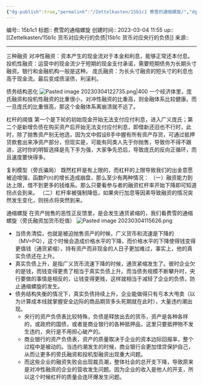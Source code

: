 ```yaml
---
{"dg-publish":true,"permalink":"/Zettelkasten/15b1c1 费雪的通缩螺旋/","dgPassFrontmatter":true}
---
```


编号:: 15b1c1
标题:: 费雪的通缩螺旋
创建时间:: 2023-03-04 11:55
up:: [[Zettelkasten/15b1c 货币对应央行的负债\|15b1c 货币对应央行的负债]]
来源:: 

---
三种融资
对冲性融资：资本产生的现金流对于本金和利息，能够正常还本付息。
投机性融资：运营中的现金流少于短期的现金支付承诺，需要短期债务为长期头寸融资。银行和金融机构一般是这种。
庞氏融资：为长头寸融资的短头寸的利息也高于现金流。最后变成债滚债，利滚利。

债务结构恶化
![Pasted image 20230304122735.png|400](/img/user/attachment/Pasted%20image%2020230304122735.png)
一个经济体里，庞氏融资和投机性融资的比重很小，对冲性融资的比重高，则金融体系比较健康。而一旦庞氏的比重很高，那这个金融体系离崩溃就不远了。

杠杆的阈值
第一个是下轮的初始现金开始无法支付应付利息，进入广义庞氏；第二个是新增负债在购买资产后开始无法支付应付利息，即借新还旧也不行时，此时，除了抛售资产别无他选，因为文中假设B手中握有所有资产存货，可通过抵押贷款套出来净资产部分，但现实是，可能有同类人先于你抛售，导致你不得不跟进，这时你的明智选择是先下手为强，大家争先恐后，导致庞氏的反向正循环，而且速度要快得多。

复利模型（旁氏骗局）
既然杠杆是有上限的，而杠杆的上限导致我们的出金意愿被迫增强，函数P(n)的增长造成崩盘，那么至少有两种情况：
（一）融资能力到达上限，借不到更多的钱维系。那么只要看参与者的融资杠杆率开始下降即可知道拐点会到来。
（二）杠杆率被强制降低，如果央行加息等因素导致融资的情况突然发生变化，则拐点将突然到来。

通缩螺旋
在资产抛售的恶性正反馈里，是会发生通货紧缩的，我们看费雪的通缩螺旋（旁氏融资加货币贬值）
![Pasted image 20230304115626.png](/img/user/attachment/Pasted%20image%2020230304115626.png)
- 当债务清偿，也就是被迫抛售资产的时候，广义货币和流速是下降的（MV=PQ），这个时候会造成价格水平的下降，而价格水平的下降使得钱变得更值钱（通货紧缩），持有资产而非现金的人日子更加难过，事实上，他的真实负债还在上升。
- 真实负债上升，是指广义货币流速下降的时候，通货紧缩发生了。彼时企业欠的是钱，而钱变得更贵了相当于真实负债上升。而当债务规模不断攀升时，央行要做的事情是相反的，让钱变得更贱，这样就相当于减轻了企业的负债，防止通缩螺旋的发生。
- 债务结构失衡的情况下，真实负债持续上升，企业能做得只有亏本大甩卖（以为计算成本线就掌握安全边际的商品期货多头死期就在此时），大量违约潮出现。
	- 央行的资产负债表比较特殊，负债是释放出去的货币，资产是各种各样的，或政府的国债，或者是商业银行的各种抵押品，这里只要抵押物不发生违约，央行是不用担心破产的。
	- 商业银行的资产负债表，资产的质量取决于企业的资本边际回报率，整个过程中是被动的。当违约潮发生的时候，商业银行会更加惜贷保护自己，从而让更多的旁氏融资和投机型融资出现重大问题。
	- 而这些企业的融资失败会出现裁员潮，整体社会的总开支下降，导致原来是对冲性融资的企业的营收发生问题。因为企业的收入是他人的开支，所以这个时候杠杆的质量会连环爆发生问题。